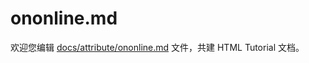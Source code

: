 ononline.md
===

欢迎您编辑 <a target="__blank" href="https://github.com/jaywcjlove/html-tutorial/blob/main/docs/attribute/ononline.md">docs/attribute/ononline.md</a> 文件，共建 HTML Tutorial 文档。